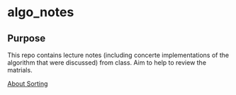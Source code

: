# algo_notes

## Purpose 
This repo contains lecture notes (including concerte implementations of the algorithm that were discussed) from class. Aim to help to review the matrials.  

[About Sorting](https://github.com/ywang0811/algo_notes/blob/master/sorting.md)
